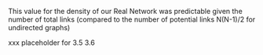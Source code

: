 This value for the density of our Real Network was predictable given the number of total links (compared to the number of potential links N(N-1)/2 for undirected graphs)

xxx placeholder for 3.5 3.6
